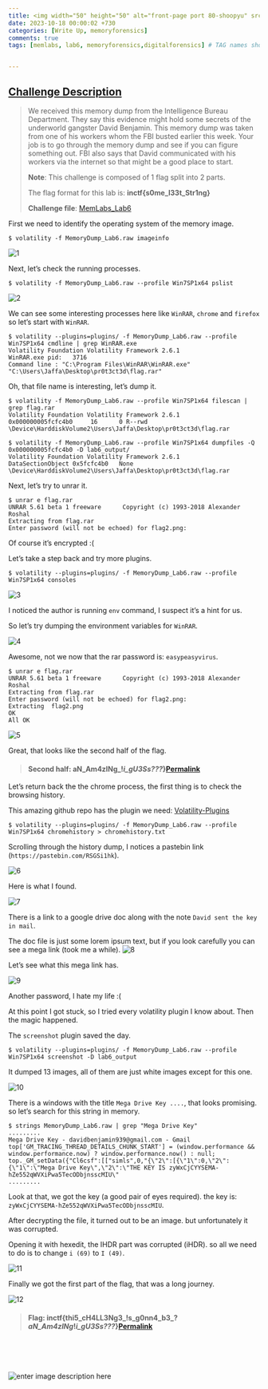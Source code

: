 ```yaml
---
title: <img width="50" height="50" alt="front-page port 80-shoopyu" src="https://repository-images.githubusercontent.com/203713308/0ed14700-ffd3-11ea-9c3a-ec9166b4dd01">MemLabs Lab6 🛡️
date: 2023-10-18 00:00:02 +730
categories: [Write Up, memoryforensics]
comments: true
tags: [memlabs, lab6, memoryforensics,digitalforensics] # TAG names should always be lowercase


---
```

## [**Challenge Description**](https://github.com/stuxnet999/MemLabs/tree/master/Lab%206#challenge-description)

>We received this memory dump from the Intelligence Bureau Department. They say this evidence might hold some secrets of the underworld gangster David Benjamin. This memory dump was taken from one of his workers whom the FBI busted earlier this week. Your job is to go through the memory dump and see if you can figure something out. FBI also says that David communicated with his workers via the internet so that might be a good place to start.
>
>**Note**: This challenge is composed of 1 flag split into 2 parts.
>
>The flag format for this lab is:  **inctf{s0me_l33t_Str1ng}**
>
>**Challenge file**:  [MemLabs_Lab6](https://mega.nz/#!C0pjUKxI!LnedePAfsJvFgD-Uaa4-f1Tu0kl5bFDzW6Mn2Ng6pnM)


First we need to identify the operating system of the memory image.

```
$ volatility -f MemoryDump_Lab6.raw imageinfo

```

![1](https://github.com/thelocalh0st/thelocalh0st.github.io/assets/125783410/a50cb0e0-7241-49c1-bfa3-3b5a7820ee48)

Next, let’s check the running processes.

```
$ volatility -f MemoryDump_Lab6.raw --profile Win7SP1x64 pslist

```

![2](https://github.com/thelocalh0st/thelocalh0st.github.io/assets/125783410/8ed84b67-b0b3-4909-b6eb-2623101d40d9)

We can see some interesting processes here like  `WinRAR`,  `chrome`  and  `firefox`  so let’s start with  `WinRAR`.

```
$ volatility --plugins=plugins/ -f MemoryDump_Lab6.raw --profile Win7SP1x64 cmdline | grep WinRAR.exe
Volatility Foundation Volatility Framework 2.6.1
WinRAR.exe pid:   3716
Command line : "C:\Program Files\WinRAR\WinRAR.exe" "C:\Users\Jaffa\Desktop\pr0t3ct3d\flag.rar"

```

Oh, that file name is interesting, let’s dump it.

```
$ volatility -f MemoryDump_Lab6.raw --profile Win7SP1x64 filescan | grep flag.rar
Volatility Foundation Volatility Framework 2.6.1
0x000000005fcfc4b0     16      0 R--rwd \Device\HarddiskVolume2\Users\Jaffa\Desktop\pr0t3ct3d\flag.rar

$ volatility -f MemoryDump_Lab6.raw --profile Win7SP1x64 dumpfiles -Q 0x000000005fcfc4b0 -D lab6_output/
Volatility Foundation Volatility Framework 2.6.1
DataSectionObject 0x5fcfc4b0   None   \Device\HarddiskVolume2\Users\Jaffa\Desktop\pr0t3ct3d\flag.rar

```

Next, let’s try to unrar it.

```
$ unrar e flag.rar 
UNRAR 5.61 beta 1 freeware      Copyright (c) 1993-2018 Alexander Roshal
Extracting from flag.rar
Enter password (will not be echoed) for flag2.png: 

```

Of course it’s encrypted :(

Let’s take a step back and try more plugins.

```
$ volatility --plugins=plugins/ -f MemoryDump_Lab6.raw --profile Win7SP1x64 consoles

```

![3](https://github.com/thelocalh0st/thelocalh0st.github.io/assets/125783410/c078e36c-3a97-43b2-980f-70fc9093ef03)

I noticed the author is running  `env`  command, I suspect it’s a hint for us.

So let’s try dumping the environment variables for  `WinRAR`.

![4](https://github.com/thelocalh0st/thelocalh0st.github.io/assets/125783410/643026fd-769a-4d84-975a-18f51a593e75)

Awesome, not we now that the rar password is:  `easypeasyvirus`.

```
$ unrar e flag.rar 
UNRAR 5.61 beta 1 freeware      Copyright (c) 1993-2018 Alexander Roshal
Extracting from flag.rar
Enter password (will not be echoed) for flag2.png: 
Extracting  flag2.png                                                 OK 
All OK

```

![5](https://github.com/thelocalh0st/thelocalh0st.github.io/assets/125783410/97246c22-e591-4551-bc91-98e249103eb1)

Great, that looks like the second half of the flag.

> #### Second half: aN_Am4zINg_!_i_gU3Ss???_}[Permalink](https://n1ght-w0lf.github.io/ctf%20writeups/memlabs-lab6/#second-half-an_am4zing__i_gu3ss_ "Permalink")

Let’s return back the the chrome process, the first thing is to check the browsing history.

This amazing github repo has the plugin we need:  [Volatility-Plugins](https://github.com/superponible/volatility-plugins)

```
$ volatility --plugins=plugins/ -f MemoryDump_Lab6.raw --profile Win7SP1x64 chromehistory > chromehistory.txt

```

Scrolling through the history dump, I notices a pastebin link (`https://pastebin.com/RSGSi1hk`).

![6](https://github.com/thelocalh0st/thelocalh0st.github.io/assets/125783410/ff76bf47-2625-4dc2-a3be-dd0c7c98cca3)

Here is what I found.

![7](https://github.com/thelocalh0st/thelocalh0st.github.io/assets/125783410/c4b12143-2af0-4f64-9f53-1fe651c8374f)

There is a link to a google drive doc along with the note  `David sent the key in mail`.

The doc file is just some lorem ipsum text, but if you look carefully you can see a mega link (took me a while).
![8](https://github.com/thelocalh0st/thelocalh0st.github.io/assets/125783410/75b8166d-8e1e-43cc-ae22-d14f7c271452)


Let’s see what this mega link has.

![9](https://github.com/thelocalh0st/thelocalh0st.github.io/assets/125783410/8dd7f36f-cb28-4942-8507-35db4b6e6b98)

Another password, I hate my life :(

At this point I got stuck, so I tried every volatility plugin I know about. Then the magic happened.

The  `screenshot`  plugin saved the day.

```
$ volatility --plugins=plugins/ -f MemoryDump_Lab6.raw --profile Win7SP1x64 screenshot -D lab6_output

```

It dumped 13 images, all of them are just white images except for this one.

![10](https://github.com/thelocalh0st/thelocalh0st.github.io/assets/125783410/9cdf2c14-de51-4261-8ea5-73dcd69907cf)

There is a windows with the title  `Mega Drive Key ....`, that looks promising. so let’s search for this string in memory.

```
$ strings MemoryDump_Lab6.raw | grep "Mega Drive Key"
.........
Mega Drive Key - davidbenjamin939@gmail.com - Gmail
top['GM_TRACING_THREAD_DETAILS_CHUNK_START'] = (window.performance && window.performance.now) ? window.performance.now() : null; top._GM_setData({"Cl6csf":[["simls",0,"{\"2\":[{\"1\":0,\"2\":{\"1\":\"Mega Drive Key\",\"2\":\"THE KEY IS zyWxCjCYYSEMA-hZe552qWVXiPwa5TecODbjnsscMIU\"
.........

```

Look at that, we got the key (a good pair of eyes required). the key is:  `zyWxCjCYYSEMA-hZe552qWVXiPwa5TecODbjnsscMIU`.

After decrypting the file, it turned out to be an image. but unfortunately it was corrupted.

Opening it with hexedit, the IHDR part was corrupted (iHDR). so all we need to do is to change  `i (69)`  to  `I (49)`.

![11](https://github.com/thelocalh0st/thelocalh0st.github.io/assets/125783410/9e3aeb2f-b2ae-411a-aeaa-832dea1c7983)

Finally we got the first part of the flag, that was a long journey.

![12](https://github.com/thelocalh0st/thelocalh0st.github.io/assets/125783410/ffdda212-46e7-4244-93c6-d752fd5908e4)

> #### Flag: inctf{thi5_cH4LL3Ng3_!s_g0nn4_b3_?_aN_Am4zINg_!_i_gU3Ss???_}[Permalink](https://n1ght-w0lf.github.io/ctf%20writeups/memlabs-lab6/#flag-inctfthi5ch4ll3ng3_s_g0nn4_b3__an_am4zing__i_gu3ss "Permalink")
<br>
<br>
<br>

![enter image description here](https://media.giphy.com/media/DAtJCG1t3im1G/giphy.gif)
